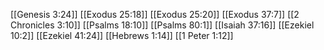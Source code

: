 [[Genesis 3:24]]
[[Exodus 25:18]]
[[Exodus 25:20]]
[[Exodus 37:7]]
[[2 Chronicles 3:10]]
[[Psalms 18:10]]
[[Psalms 80:1]]
[[Isaiah 37:16]]
[[Ezekiel 10:2]]
[[Ezekiel 41:24]]
[[Hebrews 1:14]]
[[1 Peter 1:12]]
